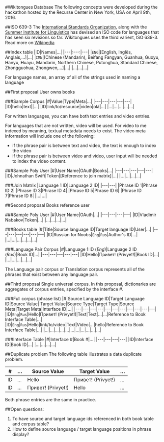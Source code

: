 #Wikitongues Database
The following concepts were developed during the hackathon hosted by the Recurse Center in New York, USA on April 9th, 2016.

##ISO 639-3
The [International Standards Organization](http://www.iso.org/iso/home.html), along with the [Summer Institute for Linguistics](http://www.sil.org/) has devised an ISO code for languages that has seen six revisions so far. Wikitongues uses the third varient, ISO 639-3. Read more on [Wikipedia](https://en.wikipedia.org/wiki/ISO_639)

##Index table
|ID|Names|…|
|---|:---:|---|
|`ENG`|[English, Inglês, Anglais,…]|…|
|`CMN`|[Chinese (Mandarin), Beifang Fangyan, Guanhua, Guoyu, Hanyu, Huayu, Mandarin, Northern Chinese, Putonghua, Standard Chinese, Zhongguohua, Zhongwen,…]|…|
|…|…|…|

For language names, an array of all of the strings used in naming a language

##First proposal
User owns books

###Sample Corpus
|#|Value|Type|Meta|…|
|---|---|---|---|---|
|ID|hello|text||…|
|ID|link/to/resource|video|olá|…|
|…|…|…|…|…|

For written languages, you can have both text entries and video entries.

For languages that are not written, video will be used. For video to me indexed by meaning, textual metadata needs to exist. The video meta information will include one of the following:
* if the phrase pair is between text and video, the text is enough to index the video
* if the phrase pair is between video and video, user input will be needed to index the video content.

###Sample Poly User
|#|User Name|OAuth|Books|…|
|---|---|---|---|---|
|ID|Johnathan Swift|Token|[Reference to join matrix]|…|
|…|…|…|…|

###Join Matrix
|Language 1 ID|Language 2 ID|
|---|---|
|Phrase ID 1|Phrase ID 2|
|Phrase ID 3|Phrase ID 4|
|Phrase ID 5|Phrase ID 6|
|Phrase ID 7|Phrase ID 8|
|…|…|

##Second proposal
Books reference user

###Sample Poly User
|#|User Name|OAuth|…|
|---|---|---|---|
|ID|Vladimir Nabakov|Token|…|
|…|…|…|…|

###Books table
|#|Title|Source language ID|Target language ID|User|…|
|---|---|---|---|---|---|
|ID|Russian for Noobs|`Eng`|`Rus`|Author's ID|…|
|…|…|…|…|…|…|

###Language Pair Corpus
|#|Language 1 ID (*Eng*)|Language 2 ID (*Rus*)|Book ID|…|
|---|---|---|---|---|
|ID|Hello|Привет! (Privyet!)|Book ID|…|
|…|…|…|…|…|

The Language pair corpus or Translation corpus represents all of the phrases that exist between any language pair.

##Third proposal
Single universal corpus. In this proposal, dictionaries are aggregates of corpus entries, specified by the interface #.

###Full corpus (phrase list)
|#|Source Language ID|Target Language ID|Source Value| Target Value|Source Type|Target Type|Source Meta|Target Meta|Interface ID|…|
|---|---|---|---|---|---|---|---|---|---|---|
|ID|`Eng`|`Rus`|Hello|Привет! (Privyet!)|Text|Text|…|…|Reference to Book Interface Table|…|
|ID|`Eng`|`Rus`|Hello|link/to/video|Text|Video|…|hello|Reference to Book Interface Table|…|
|…|…|…|…|…|…|…|…|…|…|…|

###Interface Table
|#|Interface #|Book #|…|
|---|---|---|---|
|ID|Interface ID|Book ID|…|
|…|…|…|…|

##Duplicate problem
The following table illustrates a data duplicate problem.

|#|…|Source Value|Target Value|…|
|---|---|---|---|---|
|ID|…|Hello|Привет! (Privyet!)|…|
|ID|…|Привет! (Privyet!)|Hello|…|

Both phrase entries are the same in practice.

##Open questions:
1. To have source and target language ids referenced in both book table and corpus table?
2. How to define source language / target language positions in phrase display?

